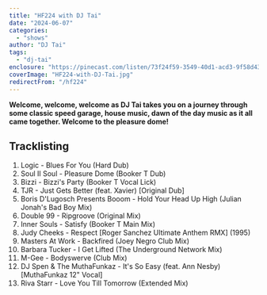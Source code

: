 ```yaml
---
title: "HF224 with DJ Tai"
date: "2024-06-07"
categories:
  - "shows"
author: "DJ Tai"
tags:
  - "dj-tai"
enclosure: "https://pinecast.com/listen/73f24f59-3549-40d1-acd3-9f58d433fe1a.mp3 97302817 audio/mpeg "
coverImage: "HF224-with-DJ-Tai.jpg"
redirectFrom: "/hf224"
---
```


**Welcome, welcome, welcome as DJ Tai takes you on a journey through some classic speed garage, house music, dawn of the day music as it all came together. Welcome to the pleasure dome!**

## Tracklisting

1. Logic - Blues For You (Hard Dub)
2. Soul II Soul - Pleasure Dome (Booker T Dub)
3. Bizzi - Bizzi&#x27;s Party (Booker T Vocal Lick)
4. TJR - Just Gets Better (feat. Xavier) [Original Dub]
5. Boris D&#x27;Lugosch Presents Booom - Hold Your Head Up High (Julian Jonah&#x27;s Bad Boy Mix)
6. Double 99 - Ripgroove (Original Mix)
7. Inner Souls - Satisfy (Booker T Main Mix)
8. Judy Cheeks - Respect [Roger Sanchez Ultimate Anthem RMX] (1995)
9. Masters At Work - Backfired (Joey Negro Club Mix)
10. Barbara Tucker - I Get Lifted (The Underground Network Mix)
11. M-Gee - Bodyswerve (Club Mix)
12. DJ Spen &amp; The MuthaFunkaz - It&#x27;s So Easy (feat. Ann Nesby) [MuthaFunkaz 12&quot; Vocal]
13. Riva Starr - Love You Till Tomorrow (Extended Mix)
